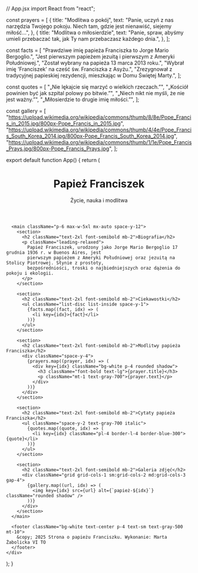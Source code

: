 // App.jsx
import React from "react";

const prayers = [
  {
    title: "Modlitwa o pokój",
    text: "Panie, uczyń z nas narzędzia Twojego pokoju. Niech tam, gdzie jest nienawiść, siejemy miłość...",
  },
  {
    title: "Modlitwa o miłosierdzie",
    text: "Panie, spraw, abyśmy umieli przebaczać tak, jak Ty nam przebaczasz każdego dnia.",
  },
];

const facts = [
  "Prawdziwe imię papieża Franciszka to Jorge Mario Bergoglio.",
  "Jest pierwszym papieżem jezuitą i pierwszym z Ameryki Południowej.",
  "Został wybrany na papieża 13 marca 2013 roku.",
  "Wybrał imię 'Franciszek' na cześć św. Franciszka z Asyżu.",
  "Zrezygnował z tradycyjnej papieskiej rezydencji, mieszkając w Domu Świętej Marty.",
];

const quotes = [
  "„Nie lękajcie się marzyć o wielkich rzeczach.”",
  "„Kościół powinien być jak szpital polowy po bitwie.”",
  "„Niech nikt nie myśli, że nie jest ważny.”",
  "„Miłosierdzie to drugie imię miłości.”",
];

const gallery = [
  "https://upload.wikimedia.org/wikipedia/commons/thumb/8/8e/Pope_Francis_in_2015.jpg/800px-Pope_Francis_in_2015.jpg",
  "https://upload.wikimedia.org/wikipedia/commons/thumb/4/4e/Pope_Francis_South_Korea_2014.jpg/800px-Pope_Francis_South_Korea_2014.jpg",
  "https://upload.wikimedia.org/wikipedia/commons/thumb/1/1e/Pope_Francis_Prays.jpg/800px-Pope_Francis_Prays.jpg",
];

export default function App() {
  return (
    <div className="bg-gray-50 text-gray-800 font-sans">
      <header className="bg-white shadow p-6 text-center">
        <h1 className="text-4xl font-bold text-gray-700">Papież Franciszek</h1>
        <p className="text-gray-500 mt-2 text-lg">Życie, nauka i modlitwa</p>
      </header>

      <main className="p-6 max-w-5xl mx-auto space-y-12">
        <section>
          <h2 className="text-2xl font-semibold mb-2">Biografia</h2>
          <p className="leading-relaxed">
            Papież Franciszek, urodzony jako Jorge Mario Bergoglio 17 grudnia 1936 r. w Buenos Aires, jest
            pierwszym papieżem z Ameryki Południowej oraz jezuitą na Stolicy Piotrowej. Słynie z prostoty,
            bezpośredniości, troski o najbiedniejszych oraz dążenia do pokoju i ekologii.
          </p>
        </section>

        <section>
          <h2 className="text-2xl font-semibold mb-2">Ciekawostki</h2>
          <ul className="list-disc list-inside space-y-1">
            {facts.map((fact, idx) => (
              <li key={idx}>{fact}</li>
            ))}
          </ul>
        </section>

        <section>
          <h2 className="text-2xl font-semibold mb-2">Modlitwy papieża Franciszka</h2>
          <div className="space-y-4">
            {prayers.map((prayer, idx) => (
              <div key={idx} className="bg-white p-4 rounded shadow">
                <h3 className="font-bold text-lg">{prayer.title}</h3>
                <p className="mt-1 text-gray-700">{prayer.text}</p>
              </div>
            ))}
          </div>
        </section>

        <section>
          <h2 className="text-2xl font-semibold mb-2">Cytaty papieża Franciszka</h2>
          <ul className="space-y-2 text-gray-700 italic">
            {quotes.map((quote, idx) => (
              <li key={idx} className="pl-4 border-l-4 border-blue-300">{quote}</li>
            ))}
          </ul>
        </section>

        <section>
          <h2 className="text-2xl font-semibold mb-2">Galeria zdjęć</h2>
          <div className="grid grid-cols-1 sm:grid-cols-2 md:grid-cols-3 gap-4">
            {gallery.map((url, idx) => (
              <img key={idx} src={url} alt={`papież-${idx}`} className="rounded shadow" />
            ))}
          </div>
        </section>
      </main>

      <footer className="bg-white text-center p-4 text-sm text-gray-500 mt-10">
        &copy; 2025 Strona o papieżu Franciszku. Wykonanie: Marta Żabolicka VI TO
      </footer>
    </div>
  );
}
